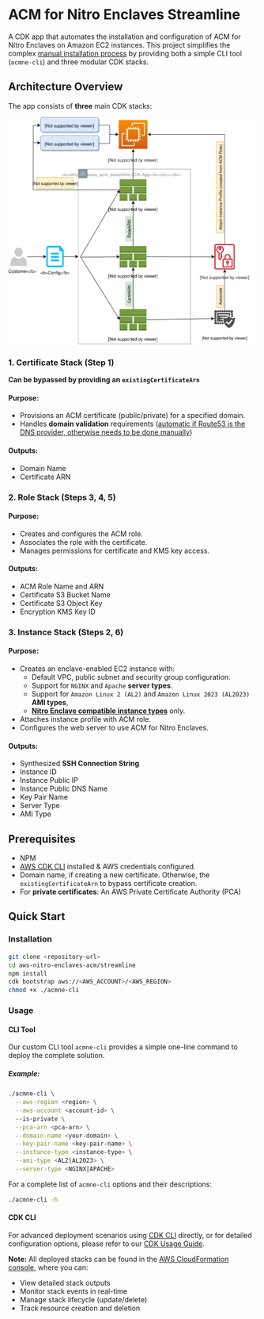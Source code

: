 # ACM for Nitro Enclaves Streamline

A CDK app that automates the installation and configuration of ACM for Nitro Enclaves on Amazon EC2 instances. This project simplifies the complex [manual installation process](https://docs.aws.amazon.com/enclaves/latest/user/install-acm.html) by providing both a simple CLI tool (`acmne-cli`) and three modular CDK stacks. 

## Architecture Overview
The app consists of **three** main CDK stacks:

![nitro_enclaves_acm_streamline](assets/images/nitro_enclaves_acm_streamline.svg)

### 1. Certificate Stack (Step 1)
**Can be bypassed by providing an `existingCertificateArn`**
#### Purpose:
- Provisions an ACM certificate (public/private) for a specified domain.
- Handles **domain validation** requirements ([automatic if Route53 is the DNS provider, otherwise needs to be done manually](https://docs.aws.amazon.com/cdk/api/v2/docs/aws-cdk-lib.aws_certificatemanager.CertificateValidation.html#static-fromwbrdnshostedzone))

#### Outputs:
- Domain Name
- Certificate ARN 

### 2. Role Stack (Steps 3, 4, 5)
#### Purpose:
- Creates and configures the ACM role.
- Associates the role with the certificate.
- Manages permissions for certificate and KMS key access.

#### Outputs:
- ACM Role Name and ARN
- Certificate S3 Bucket Name
- Certificate S3 Object Key
- Encryption KMS Key ID

### 3. Instance Stack (Steps 2, 6)
#### Purpose:
- Creates an enclave-enabled EC2 instance with:
    - Default VPC, public subnet and security group configuration.
    - Support for `NGINX` and `Apache` **server types**.
    - Support for `Amazon Linux 2 (AL2)` and `Amazon Linux 2023 (AL2023)` **AMI types**,
    - [**Nitro Enclave compatible instance types**](https://aws.amazon.com/ec2/nitro/nitro-enclaves/faqs/#:~:text=Which%20instance%20types%20are%20supported,with%20only%201%20CPU%20core.) only.
- Attaches instance profile with ACM role.
- Configures the web server to use ACM for Nitro Enclaves.

#### Outputs:
- Synthesized **SSH Connection String**
- Instance ID
- Instance Public IP
- Instance Public DNS Name
- Key Pair Name
- Server Type
- AMI Type

## Prerequisites
- NPM
- [AWS CDK CLI](https://docs.aws.amazon.com/cdk/v2/guide/getting_started.html) installed & AWS credentials configured.
- Domain name, if creating a new certificate. Otherwise, the `existingCertificateArn` to bypass certificate creation.
- For **private certificates**: An AWS Private Certificate Authority (PCA)

## Quick Start
### Installation
```bash
git clone <repository-url>
cd aws-nitro-enclaves-acm/streamline
npm install
cdk bootstrap aws://<AWS_ACCOUNT>/<AWS_REGION>
chmod +x ./acmne-cli
```

### Usage
#### CLI Tool
Our custom CLI tool `acmne-cli` provides a simple one-line command to deploy the complete solution.

##### Example:
```bash
./acmne-cli \
  --aws-region <region> \
  --aws-account <account-id> \ 
  --is-private \
  --pca-arn <pca-arn> \
  --domain-name <your-domain> \
  --key-pair-name <key-pair-name> \
  --instance-type <instance-type> \
  --ami-type <AL2|AL2023> \
  --server-type <NGINX|APACHE>
```

For a complete list of `acmne-cli` options and their descriptions:
```bash
./acmne-cli -h
``` 

#### CDK CLI
For advanced deployment scenarios using [CDK CLI](https://docs.aws.amazon.com/cdk/v2/guide/cli.html)  directly, or for detailed configuration options, please refer to our [CDK Usage Guide](./docs/cdk-usage.md).

**Note:** All deployed stacks can be found in the [AWS CloudFormation console](https://console.aws.amazon.com/cloudformation/home), where you can:
- View detailed stack outputs
- Monitor stack events in real-time
- Manage stack lifecycle (update/delete)
- Track resource creation and deletion